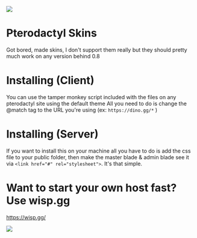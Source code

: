 ![](https://i.lunaversity.dev/firefox_nGNXqWenxt.png)

# Pterodactyl Skins

Got bored, made skins, I don't support them really but they should pretty much work on any version behind 0.8

# Installing (Client)

You can use the tamper monkey script included with the files on any pterodactyl site using the default theme
All you need to do is change the @match tag to the URL you're using (ex: `https://dino.gg/*` )

# Installing (Server)

If you want to install this on your machine all you have to do is add the css file to your public folder, then make the master blade & admin blade see it via `<link href="#" rel="stylesheet">`. It's that simple.

# Want to start your own host fast? Use wisp.gg

https://wisp.gg/

![](https://i.lunaversity.dev/firefox_ReathX5ZsQ.png)
